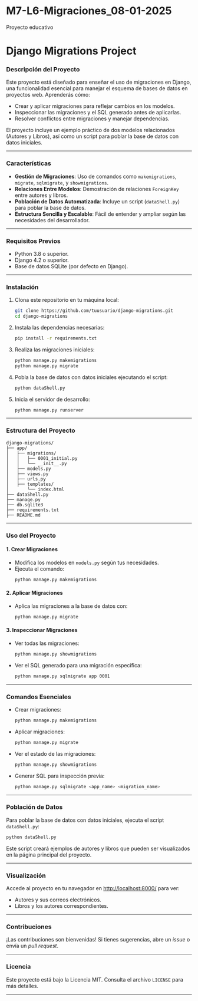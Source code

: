 # M7-L6-Migraciones_08-01-2025
Proyecto educativo

# **Django Migrations Project**

### **Descripción del Proyecto**
Este proyecto está diseñado para enseñar el uso de migraciones en Django, una funcionalidad esencial para manejar el esquema de bases de datos en proyectos web. Aprenderás cómo:
- Crear y aplicar migraciones para reflejar cambios en los modelos.
- Inspeccionar las migraciones y el SQL generado antes de aplicarlas.
- Resolver conflictos entre migraciones y manejar dependencias.

El proyecto incluye un ejemplo práctico de dos modelos relacionados (Autores y Libros), así como un script para poblar la base de datos con datos iniciales.

---

### **Características**
- **Gestión de Migraciones**: Uso de comandos como `makemigrations`, `migrate`, `sqlmigrate`, y `showmigrations`.
- **Relaciones Entre Modelos**: Demostración de relaciones `ForeignKey` entre autores y libros.
- **Población de Datos Automatizada**: Incluye un script (`dataShell.py`) para poblar la base de datos.
- **Estructura Sencilla y Escalable**: Fácil de entender y ampliar según las necesidades del desarrollador.

---

### **Requisitos Previos**
- Python 3.8 o superior.
- Django 4.2 o superior.
- Base de datos SQLite (por defecto en Django).

---

### **Instalación**
1. Clona este repositorio en tu máquina local:
   ```bash
   git clone https://github.com/tuusuario/django-migrations.git
   cd django-migrations
   ```

2. Instala las dependencias necesarias:
   ```bash
   pip install -r requirements.txt
   ```

3. Realiza las migraciones iniciales:
   ```bash
   python manage.py makemigrations
   python manage.py migrate
   ```

4. Pobla la base de datos con datos iniciales ejecutando el script:
   ```bash
   python dataShell.py
   ```

5. Inicia el servidor de desarrollo:
   ```bash
   python manage.py runserver
   ```

---

### **Estructura del Proyecto**
```plaintext
django-migrations/
├── app/
│   ├── migrations/
│   │   ├── 0001_initial.py
│   │   └── __init__.py
│   ├── models.py
│   ├── views.py
│   ├── urls.py
│   ├── templates/
│       └── index.html
├── dataShell.py
├── manage.py
├── db.sqlite3
├── requirements.txt
├── README.md
```

---

### **Uso del Proyecto**
#### **1. Crear Migraciones**
- Modifica los modelos en `models.py` según tus necesidades.
- Ejecuta el comando:
  ```bash
  python manage.py makemigrations
  ```

#### **2. Aplicar Migraciones**
- Aplica las migraciones a la base de datos con:
  ```bash
  python manage.py migrate
  ```

#### **3. Inspeccionar Migraciones**
- Ver todas las migraciones:
  ```bash
  python manage.py showmigrations
  ```
- Ver el SQL generado para una migración específica:
  ```bash
  python manage.py sqlmigrate app 0001
  ```

---

### **Comandos Esenciales**
- Crear migraciones:
  ```bash
  python manage.py makemigrations
  ```
- Aplicar migraciones:
  ```bash
  python manage.py migrate
  ```
- Ver el estado de las migraciones:
  ```bash
  python manage.py showmigrations
  ```
- Generar SQL para inspección previa:
  ```bash
  python manage.py sqlmigrate <app_name> <migration_name>
  ```

---

### **Población de Datos**
Para poblar la base de datos con datos iniciales, ejecuta el script `dataShell.py`:
```bash
python dataShell.py
```
Este script creará ejemplos de autores y libros que pueden ser visualizados en la página principal del proyecto.

---

### **Visualización**
Accede al proyecto en tu navegador en [http://localhost:8000/](http://localhost:8000/) para ver:
- Autores y sus correos electrónicos.
- Libros y los autores correspondientes.

---

### **Contribuciones**
¡Las contribuciones son bienvenidas! Si tienes sugerencias, abre un *issue* o envía un *pull request*.

---

### **Licencia**
Este proyecto está bajo la Licencia MIT. Consulta el archivo `LICENSE` para más detalles.

---